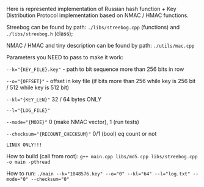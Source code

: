 Here is represented implementation of Russian hash function + Key Distribution Protocol implementation based on NMAC / HMAC functions.

Streebog can be found by path: `./libs/streebog.cpp` (functions) and `./libs/streebog.h` (class);

NMAC / HMAC and tiny description can be found by path: `./utils/mac.cpp`

Parameters you NEED to pass to make it work:

`--k="{KEY_FILE}.key"` - path to bit sequence more than 256 bits in row

`--o="{OFFSET}"` - offset in key file (if bits more than 256 while key is 256 bit / 512 while key is 512 bit)

`--kl="{KEY_LEN}"` 32 / 64 bytes ONLY

`--l="{LOG_FILE}"`

`--mode="{MODE}"` 0 (make NMAC vector), 1 (run tests)

`--checksum="{RECOUNT_CHECKSUM}"` 0/1 (bool) eq count or not

```
LINUX ONLY!!!
```

How to build (call from root):
`g++ main.cpp libs/md5.cpp libs/streebog.cpp -o main -pthread`

How to run:
`./main --k="1048576.key" --o="0" --kl="64" --l="log.txt" --mode="0" --checksum="0"`
